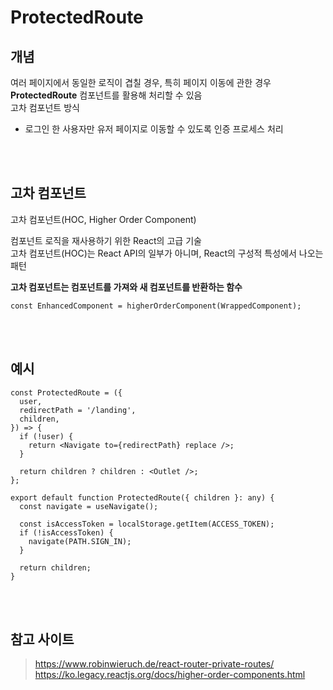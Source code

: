 # ProtectedRoute

## 개념

여러 페이지에서 동일한 로직이 겹칠 경우, 특히 페이지 이동에 관한 경우  
**ProtectedRoute** 컴포넌트를 활용해 처리할 수 있음    
고차 컴포넌트 방식 

* 로그인 한 사용자만 유저 페이지로 이동할 수 있도록 인증 프로세스 처리 

<br><br>

## 고차 컴포넌트 

고차 컴포넌트(HOC, Higher Order Component)  

컴포넌트 로직을 재사용하기 위한 React의 고급 기술  
고차 컴포넌트(HOC)는 React API의 일부가 아니며, React의 구성적 특성에서 나오는 패턴  

**고차 컴포넌트는 컴포넌트를 가져와 새 컴포넌트를 반환하는 함수**

```const EnhancedComponent = higherOrderComponent(WrappedComponent);```


<br><br>

## 예시

```tsx
const ProtectedRoute = ({
  user,
  redirectPath = '/landing',
  children,
}) => {
  if (!user) {
    return <Navigate to={redirectPath} replace />;
  }

  return children ? children : <Outlet />;
};
```

```tsx
export default function ProtectedRoute({ children }: any) {
  const navigate = useNavigate();

  const isAccessToken = localStorage.getItem(ACCESS_TOKEN);
  if (!isAccessToken) {
    navigate(PATH.SIGN_IN);
  }

  return children;
}
```

<br><br>

## 참고 사이트

> https://www.robinwieruch.de/react-router-private-routes/  
> https://ko.legacy.reactjs.org/docs/higher-order-components.html
